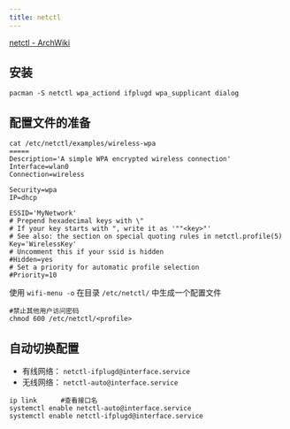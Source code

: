```yaml
---
title: netctl
---
```


[netctl - ArchWiki](https://wiki.archlinux.org/index.php/Netctl)

## 安装

```shell
pacman -S netctl wpa_actiond ifplugd wpa_supplicant dialog
```

## 配置文件的准备

```shell
cat /etc/netctl/examples/wireless-wpa
=====
Description='A simple WPA encrypted wireless connection'
Interface=wlan0
Connection=wireless

Security=wpa
IP=dhcp

ESSID='MyNetwork'
# Prepend hexadecimal keys with \"
# If your key starts with ", write it as '""<key>"'
# See also: the section on special quoting rules in netctl.profile(5)
Key='WirelessKey'
# Uncomment this if your ssid is hidden
#Hidden=yes
# Set a priority for automatic profile selection
#Priority=10
```

使用 `wifi-menu -o` 在目录 `/etc/netctl/` 中生成一个配置文件

```shell
#禁止其他用户访问密码
chmod 600 /etc/netctl/<profile>
```

## 自动切换配置

- 有线网络： `netctl-ifplugd@interface.service`
- 无线网络： `netctl-auto@interface.service`

```shell
ip link      #查看接口名
systemctl enable netctl-auto@interface.service
systemctl enable netctl-ifplugd@interface.service
```
